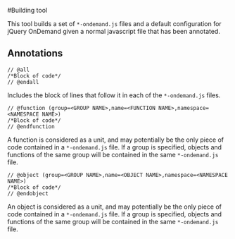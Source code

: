 #Building tool

This tool builds a set of `*-ondemand.js` files and a default configuration for jQuery OnDemand given a normal javascript file that has been annotated.

## Annotations

	// @all
	/*Block of code*/
	// @endall
	
Includes the block of lines that follow it in each of the `*-ondemand.js` files.

	// @function (group=<GROUP NAME>,name=<FUNCTION NAME>,namespace=<NAMESPACE NAME>)
	/*Block of code*/
	// @endfunction
	
A function is considered as a unit, and may potentially be the only piece of code contained in a `*-ondemand.js` file. If a group is specified, objects and functions of the same group will be contained in the same `*-ondemand.js` file.

	// @object (group=<GROUP NAME>,name=<OBJECT NAME>,namespace=<NAMESPACE NAME>)
	/*Block of code*/
	// @endobject
	
An object is considered as a unit, and may potentially be the only piece of code contained in a `*-ondemand.js` file. If a group is specified, objects and functions of the same group will be contained in the same `*-ondemand.js` file.